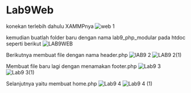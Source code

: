 # Lab9Web
konekan terlebih dahulu XAMMPnya
![web 1](https://user-images.githubusercontent.com/56400200/121760000-a8855800-cb52-11eb-81ac-043904e5c144.PNG)

kemudian buatlah folder baru dengan nama lab9_php_modular pada htdoc seperti berikut
![LAB9WEB](https://user-images.githubusercontent.com/56400200/121760230-cacba580-cb53-11eb-8e37-98be27076cf6.PNG)

Berikutnya membuat file dengan nama header.php
![lAB9  2](https://user-images.githubusercontent.com/56400200/121760473-2fd3cb00-cb55-11eb-9b96-9605cb6cb6cd.PNG)
![LAB9  2(1)](https://user-images.githubusercontent.com/56400200/121760509-64e01d80-cb55-11eb-8ca6-039bf808dc56.PNG)

Membuat file baru lagi dengan menamakan footer.php
![Lab9  3](https://user-images.githubusercontent.com/56400200/121760584-b688a800-cb55-11eb-98bd-c690372240c0.PNG)
![Lab9  3(1)](https://user-images.githubusercontent.com/56400200/121760648-0f584080-cb56-11eb-86a8-92b517bf60e9.PNG)

Selanjutnya yaitu membuat home.php
![Lab9  4](https://user-images.githubusercontent.com/56400200/121760837-fe5bff00-cb56-11eb-8dab-168372a63970.PNG)
![Lab9  4 (1)](https://user-images.githubusercontent.com/56400200/121760928-690d3a80-cb57-11eb-8104-9c858c3e173e.PNG)









